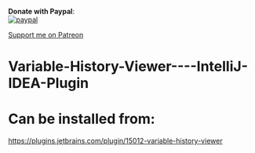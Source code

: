 **Donate with Paypal**:  
[![paypal](https://www.paypalobjects.com/en_US/i/btn/btn_donateCC_LG.gif)](https://www.paypal.com/cgi-bin/webscr?cmd=_s-xclick&hosted_button_id=VLNN8UADMYENQ)


[Support me on Patreon](https://www.patreon.com/csabagabor?fan_landing=true)
# Variable-History-Viewer----IntelliJ-IDEA-Plugin

# Can be installed from:  
https://plugins.jetbrains.com/plugin/15012-variable-history-viewer
